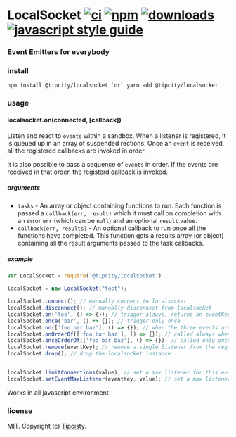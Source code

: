 # LocalSocket [![ci][ci-image]][ci-url] [![npm][npm-image]][npm-url] [![downloads][downloads-image]][downloads-url] [![javascript style guide][standard-image]][standard-url]

[ci-image]: https://img.shields.io/github/workflow/status/tipcity/localsocket/ci
[ci-url]: https://github.com/tipcity/localsocket/actions
[npm-v]: https://img.shields.io/npm/v/@tipcity/localsocket
[dependencies]: https://img.shields.io/librariesio/github/tipcity/localsocket
[npm-image]: https://img.shields.io/npm/v/localsocket.svg
[npm-url]: https://npmjs.org/package/@tipcity/localsocket
[bundle-size]: https://img.shields.io/bundlephobia/min/@tipcity/localsocket
[downloads-image]: https://img.shields.io/npm/dm/localsocket.svg
[downloads-url]: https://img.shields.io/npm/dw/@tipcity/localsocket
[standard-image]: https://img.shields.io/badge/code_style-standard-brightgreen.svg
[standard-url]: https://standardjs.com

### Event Emitters for everybody


### install

```
npm install @tipcity/localsocket `or` yarn add @tipcity/localsocket
```

### usage

#### localsocket.on(connected, [callback])

Listen and react to `events` within a sandbox. When a listener is registered,
it is queued up in an array of suspended rections. Once an `event` is received,
all the registered callbacks are invoked in order.

It is also possible to pass a sequence of `events` in order. If the events
are received in that order, the registerd callback is invoked. 

##### arguments

- `tasks` - An array or object containing functions to run. Each function is passed a
`callback(err, result)` which it must call on completion with an error `err` (which can
be `null`) and an optional `result` value.
- `callback(err, results)` - An optional callback to run once all the functions have
completed. This function gets a results array (or object) containing all the result
arguments passed to the task callbacks.

##### example

```js
var LocalSocket = require('@tipcity/localsocket')

localSocket = new LocalSocket("test");

localSocket.connect(); // manually connect to localsocket
localSocket.disconnect(); // manually disconnect from localsocket
localSocket.on('foo', () => {}); // trigger alawys, returns an eventKey
localSocket.once('bar', () => {}); // trigger only once 
localSocket.on(['foo bar baz'], () => {}); // when the three events are dispatched in this order, will ignore other events in between
localSocket.onOrderOf(['foo bar baz'], () => {}); // called always when the three events must have happened sequentially without a break
localSocket.onceOrderOf(['foo bar baz'], () => {}); // called only once when the three events must have happened sequentially without a break
localSocket.remove(eventKey); // remove a single listener from the register
localSocket.drop(); // drop the localsocket instance


localSocket.limitConnections(value); // set a max listener for this event. Throws an error, if a new listener is registered passed the limit
localSocket.setEventMaxListener(eventKey, value); // set a max listener for this event. Throws an error, if a new listener is registered passed the limit


```

Works in all javascript environment

### license

MIT. Copyright (c) [Tipcisty](http://app.tipcity.co).
